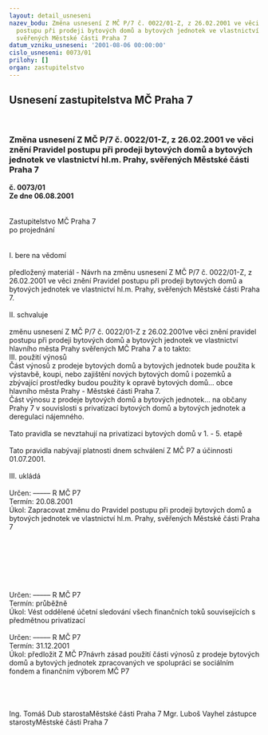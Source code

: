 ```yaml
---
layout: detail_usneseni
nazev_bodu: Změna usnesení Z MČ P/7 č. 0022/01-Z, z 26.02.2001 ve věci znění Pravidel
  postupu při prodeji bytových domů a bytových jednotek ve vlastnictví hl.m. Prahy,
  svěřených Městské části Praha 7
datum_vzniku_usneseni: '2001-08-06 00:00:00'
cislo_usneseni: 0073/01
prilohy: []
organ: zastupitelstvo
---
```

<div id="ucUsn_pList" class="usn">
	<span><h2>Usnesení zastupitelstva MČ Praha 7 </h2>
<br></span><div class="standBody">
<span><h3>Změna usnesení Z MČ P/7 č. 0022/01-Z, z 26.02.2001 ve věci znění Pravidel postupu při prodeji bytových domů a bytových jednotek ve vlastnictví hl.m. Prahy, svěřených Městské části Praha 7</h3></span><div class="center">
		<strong>č. 0073/01</strong><br>
	</div>
<div class="center">
		<strong>Ze dne 06.08.2001</strong><br><br>
	</div>
<br>Zastupitelstvo MČ Praha 7<br>po projednání<br><br><br>I.	bere na vědomí<br><br> předložený materiál - Návrh na změnu usnesení Z MČ P/7 č. 0022/01-Z, z 26.02.2001 ve věci znění Pravidel postupu při prodeji bytových domů a bytových jednotek ve vlastnictví hl.m. Prahy, svěřených Městské části Praha 7.<br><br>II.	schvaluje <br><br>změnu usnesení Z MČ P/7 č. 0022/01-Z z 26.02.2001ve věci znění pravidel postupu při prodeji bytových domů a bytových jednotek ve vlastnictví hlavního města Prahy svěřených MČ Praha 7 a to takto:<br>III. použití výnosů<br>Část výnosů z prodeje bytových domů a bytových jednotek  bude použita k výstavbě, koupi, nebo zajištění nových bytových domů i pozemků a zbývající prostředky budou použity k opravě bytových domů... obce hlavního města Prahy - Městské části Praha 7.<br>Část výnosu z prodeje bytových domů a bytových jednotek... na občany Prahy 7 v souvislosti s privatizací bytových domů a bytových jednotek a deregulaci nájemného.<br><br>Tato pravidla se nevztahují na privatizaci bytových domů v 1. - 5. etapě<br><br>Tato pravidla nabývají platnosti dnem schválení Z MČ P7 a účinnosti 01.07.2001.<br><br>III.	ukládá <br><br> Určen:	–––––	R MČ P7<br>Termín: 20.08.2001<br>Úkol:	Zapracovat změnu do Pravidel postupu při prodeji bytových domů a bytových jednotek ve vlastnictví hl.m. Prahy, svěřených Městské části Praha 7 <br> <br><br><br><br><br><br><br> Určen:	–––––	R MČ P7<br>Termín: průběžně<br>Úkol:	Vést oddělené účetní sledování všech finančních toků souvisejících s předmětnou privatizací<br> <br> Určen:	–––––	R MČ P7<br>Termín: 31.12.2001<br>Úkol:	předložit Z MČ P7návrh zásad použití části výnosů z prodeje bytových domů a bytových  jednotek zpracovaných ve spolupráci se sociálním fondem a finančním výborem MČ P7<br> <br><br><br> 	<br>Ing. Tomáš Dub starostaMěstské části Praha 7	Mgr. Luboš Vayhel zástupce starostyMěstské části Praha 7<br>	<br><br>
</div>
</div>